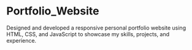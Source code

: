# Portfolio_Website
Designed and developed a responsive personal portfolio website using HTML, CSS, and JavaScript to showcase my skills, projects, and experience. 
